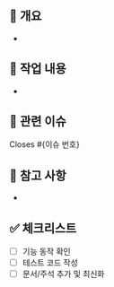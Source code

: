 <!-- PR 제목은 `작업유형: 작업내용` 형식으로 작성 -->
<!-- 예: feat: 로그인 페이지 UI 구현 -->

## 📌 개요

<!-- 어떤 작업을 했는지 간단 요약해주세요 -->

-

## 🔨 작업 내용

<!-- 변경된 주요 내용을 작성해주세요 -->

-

## 🔗 관련 이슈

<!-- 관련된 이슈 번호를 연결해주세요 (자동 닫기용) -->

Closes #{이슈 번호}

## 📝 참고 사항

<!-- 리뷰 시 참고할 만한 내용이 있다면 작성 -->

-

## ✅ 체크리스트

- [ ] 기능 동작 확인
- [ ] 테스트 코드 작성
- [ ] 문서/주석 추가 및 최신화
